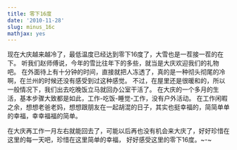 ```yaml
---
title: 零下16度
date: '2010-11-28'
slug: minus_16c
mathjax: yes
---
```


现在大庆越来越冷了，最低温度已经达到零下16度了，大雪也是一茬接一茬的在下。
听我们赵师傅说，今年的雪比往年下的多些，就当是大庆欢迎我们的礼物吧。
在外面待上有十分钟的时间，直接就把人冻透了，真的是一种彻头彻尾的冷啊，在兰州的时候还没有感受到过这种感觉。
不过，在屋里还是很暖和的，所以一般情况下，我们出去吃晚饭立马就回办公室干活了。
在大庆的一个多月的生活，基本步骤大致都是如此，工作-吃饭-睡觉-工作，没有户外活动。
在工作闲暇之余，想想老爸老妈，想想跟朋友在一起胡混的日子，其实也挺幸福的，简简单单的幸福，幸幸福福的简单。

在大庆再工作一月左右就能回去了，可能以后再也没有机会来大庆了，好好珍惜在这里的每一天吧，珍惜在这里简单的幸福，
好好感受这里的零下16度。~-~